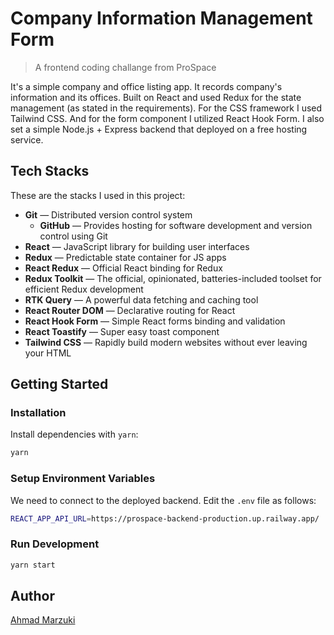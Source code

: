 # Company Information Management Form

> A frontend coding challange from ProSpace

It's a simple company and office listing app. It records company's information and its offices. Built on React and used Redux for the state management (as stated in the requirements). For the CSS framework I used Tailwind CSS. And for the form component I utilized React Hook Form. I also set a simple Node.js + Express backend that deployed on a free hosting service.

## Tech Stacks

These are the stacks I used in this project:

- **Git** — Distributed version control system
  - **GitHub** — Provides hosting for software development and version control using Git
- **React** — JavaScript library for building user interfaces
- **Redux** — Predictable state container for JS apps
- **React Redux** — Official React binding for Redux
- **Redux Toolkit** — The official, opinionated, batteries-included toolset for efficient Redux development
- **RTK Query** — A powerful data fetching and caching tool
- **React Router DOM** — Declarative routing for React
- **React Hook Form** — Simple React forms binding and validation
- **React Toastify** — Super easy toast component
- **Tailwind CSS** — Rapidly build modern websites without ever leaving your HTML

## Getting Started

### Installation

Install dependencies with `yarn`:

```sh
yarn
```

### Setup Environment Variables

We need to connect to the deployed backend. Edit the `.env` file as follows:

```sh
REACT_APP_API_URL=https://prospace-backend-production.up.railway.app/
```

### Run Development

```sh
yarn start
```

## Author

[Ahmad Marzuki](https://github.com/amadzuki)
